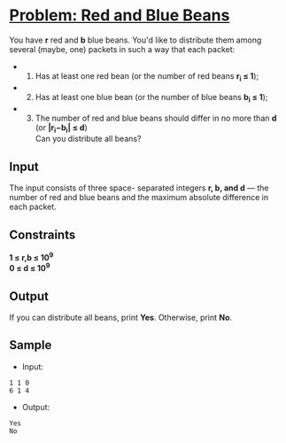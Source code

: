 # [Problem: Red and Blue Beans](https://my.newtonschool.co/playground/code/rbd4jovy8yii)

You have **r** red and **b** blue beans. You'd like to distribute them among several (maybe, one) packets in such a way that each packet:
- 1. Has at least one red bean (or the number of red beans **r<sub>i</sub> ≤ 1**);
- 2. Has at least one blue bean (or the number of blue beans **b<sub>i</sub> ≤ 1**);
- 3. The number of red and blue beans should differ in no more than **d** (or **|r<sub>i</sub>−b<sub>i</sub>| ≤ d**)<br>
Can you distribute all beans?

## Input

The input consists of three space- separated integers **r, b, and d** — the number of red and blue beans and the maximum absolute difference in each packet.

## Constraints

**1 ≤ r,b ≤ 10<sup>9</sup>** <br>
**0 ≤ d ≤ 10<sup>9</sup>**

## Output

If you can distribute all beans, print **Yes**. Otherwise, print **No**.

## Sample

- Input:
```
1 1 0
6 1 4
```

- Output:
```
Yes
No
```
